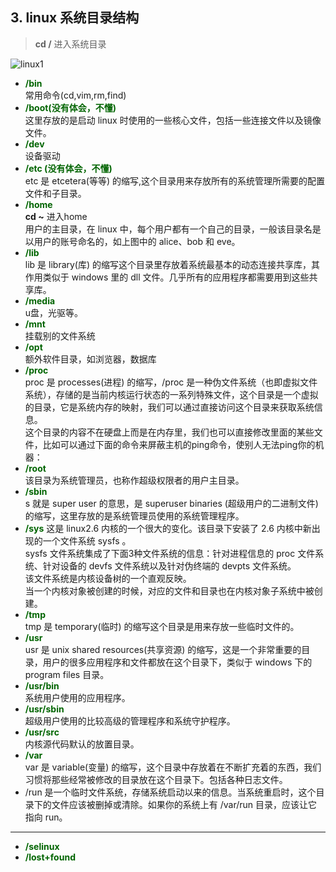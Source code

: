 ## 3. linux 系统目录结构

> **cd /** 进入系统目录

![linux1](linux目录结构.png)

- **<font color = "darkgreen">/bin</font>**  
  常用命令(cd,vim,rm,find)
- **<font color = "darkgreen">/boot(没有体会，不懂)</font>**  
  这里存放的是启动 linux 时使用的一些核心文件，包括一些连接文件以及镜像文件。
- **<font color = "darkgreen">/dev</font>**  
  设备驱动
- **<font color = "darkgreen">/etc (没有体会，不懂)</font>**  
  etc 是 etcetera(等等) 的缩写,这个目录用来存放所有的系统管理所需要的配置文件和子目录。
- **<font color = "darkgreen">/home</font>**  
  **cd ~** 进入home  
  用户的主目录，在 linux 中，每个用户都有一个自己的目录，一般该目录名是以用户的账号命名的，如上图中的 alice、bob 和 eve。
- **<font color = "darkgreen">/lib</font>**  
  lib 是 library(库) 的缩写这个目录里存放着系统最基本的动态连接共享库，其作用类似于 windows 里的 dll 文件。几乎所有的应用程序都需要用到这些共享库。
- **<font color = "darkgreen">/media</font>**  
  u盘，光驱等。
- **<font color = "darkgreen">/mnt</font>**  
  挂载别的文件系统
- **<font color = "darkgreen">/opt</font>**  
  额外软件目录，如浏览器，数据库
- **<font color = "darkgreen">/proc</font>**  
  proc 是 processes(进程) 的缩写，/proc 是一种伪文件系统（也即虚拟文件系统），存储的是当前内核运行状态的一系列特殊文件，这个目录是一个虚拟的目录，它是系统内存的映射，我们可以通过直接访问这个目录来获取系统信息。  
  这个目录的内容不在硬盘上而是在内存里，我们也可以直接修改里面的某些文件，比如可以通过下面的命令来屏蔽主机的ping命令，使别人无法ping你的机器：
- **<font color = "darkgreen">/root</font>**  
  该目录为系统管理员，也称作超级权限者的用户主目录。
- **<font color = "darkgreen">/sbin</font>**  
  s 就是 super user 的意思，是 superuser binaries (超级用户的二进制文件) 的缩写，这里存放的是系统管理员使用的系统管理程序。
- **<font color = "darkgreen">/sys</font>**
  这是 linux2.6 内核的一个很大的变化。该目录下安装了 2.6 内核中新出现的一个文件系统 sysfs 。  
  sysfs 文件系统集成了下面3种文件系统的信息：针对进程信息的 proc 文件系统、针对设备的 devfs 文件系统以及针对伪终端的 devpts 文件系统。  
  该文件系统是内核设备树的一个直观反映。  
  当一个内核对象被创建的时候，对应的文件和目录也在内核对象子系统中被创建。  
- **<font color = "darkgreen">/tmp</font>**  
  tmp 是 temporary(临时) 的缩写这个目录是用来存放一些临时文件的。
- **<font color = "darkgreen">/usr</font>**  
  usr 是 unix shared resources(共享资源) 的缩写，这是一个非常重要的目录，用户的很多应用程序和文件都放在这个目录下，类似于 windows 下的 program files 目录。
- **<font color = "darkgreen">/usr/bin</font>**  
  系统用户使用的应用程序。
- **<font color = "darkgreen">/usr/sbin</font>**  
  超级用户使用的比较高级的管理程序和系统守护程序。
- **<font color = "darkgreen">/usr/src</font>**  
  内核源代码默认的放置目录。
- **<font color = "darkgreen">/var</font>**  
  var 是 variable(变量) 的缩写，这个目录中存放着在不断扩充着的东西，我们习惯将那些经常被修改的目录放在这个目录下。包括各种日志文件。
- /run
  是一个临时文件系统，存储系统启动以来的信息。当系统重启时，这个目录下的文件应该被删掉或清除。如果你的系统上有 /var/run 目录，应该让它指向 run。

***

- **<font color = "darkgreen">/selinux</font>**  
- **<font color = "darkgreen">/lost+found</font>**  